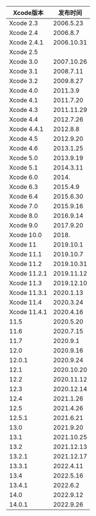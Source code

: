 | Xcode版本    | 发布时间   |
| ------------ | ---------- |
| Xcode 2.3    | 2006.5.23  |
| Xcode 2.4    | 2006.8.7   |
| Xcode 2.4.1  | 2006.10.31 |
| Xcode 2.5    |            |
| Xcode 3.0    | 2007.10.26 |
| Xcode 3.1    | 2008.7.11  |
| Xcode 3.2    | 2009.8.27  |
| Xcode 4.0    | 2011.3.9   |
| Xcode 4.1    | 2011.7.20  |
| Xcode 4.3    | 2011.11.29 |
| Xcode 4.4    | 2012.7.26  |
| Xcode 4.4.1  | 2012.8.8   |
| Xcode 4.5    | 2012.9.20  |
| Xcode 4.6    | 2013.1.25  |
| Xcode 5.0    | 2013.9.19  |
| Xcode 5.1    | 2014.3.11  |
| Xcode 6.0    | 2014.      |
| Xcode 6.3    | 2015.4.9   |
| Xcode 6.4    | 2015.6.30  |
| Xcode 7.0    | 2015.9.16  |
| Xcode 8.0    | 2016.9.14  |
| Xcode 9.0    | 2017.9.20  |
| Xcode 10.0   | 2018.      |
| Xcode 11     | 2019.10.1  |
| Xcode 11.1   | 2019.10.7  |
| Xcode 11.2   | 2019.10.31 |
| Xcode 11.2.1 | 2019.11.12 |
| Xcode 11.3   | 2019.12.10 |
| Xcode 11.3.1 | 2020.1.13  |
| Xcode 11.4   | 2020.3.24  |
| Xcode 11.4.1 | 2020.4.16  |
| 11.5         | 2020.5.20  |
| 11.6         | 2020.7.15  |
| 11.7         | 2020.9.1   |
| 12.0         | 2020.9.16  |
| 12.0.1       | 2020.9.24  |
| 12.1         | 2020.10.20 |
| 12.2         | 2020.11.12 |
| 12.3         | 2020.12.14 |
| 12.4         | 2021.1.26  |
| 12.5         | 2021.4.26  |
| 12.5.1       | 2021.6.21  |
| 13.0         | 2021.9.20  |
| 13.1         | 2021.10.25 |
| 13.2         | 2021.12.13 |
| 13.2.1       | 2021.12.17 |
| 13.3.1       | 2022.4.11  |
| 13.4         | 2022.5.16  |
| 13.4.1       | 2022.6.2   |
| 14.0         | 2022.9.12  |
| 14.0.1       | 2022.9.26  |

